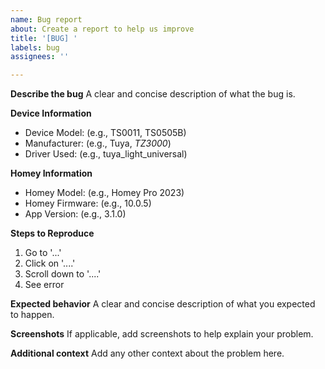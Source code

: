 ```yaml
---
name: Bug report
about: Create a report to help us improve
title: '[BUG] '
labels: bug
assignees: ''

---
```


**Describe the bug**
A clear and concise description of what the bug is.

**Device Information**
- Device Model: (e.g., TS0011, TS0505B)
- Manufacturer: (e.g., Tuya, _TZ3000_)
- Driver Used: (e.g., tuya_light_universal)

**Homey Information**
- Homey Model: (e.g., Homey Pro 2023)
- Homey Firmware: (e.g., 10.0.5)
- App Version: (e.g., 3.1.0)

**Steps to Reproduce**
1. Go to '...'
2. Click on '....'
3. Scroll down to '....'
4. See error

**Expected behavior**
A clear and concise description of what you expected to happen.

**Screenshots**
If applicable, add screenshots to help explain your problem.

**Additional context**
Add any other context about the problem here.